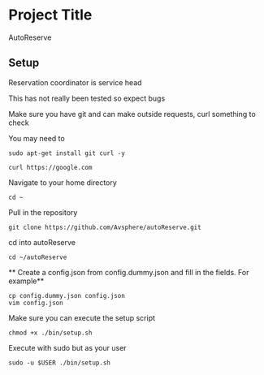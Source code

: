 # Project Title
AutoReserve

## Setup

Reservation coordinator is service head

This has not really been tested so expect bugs

Make sure you have git and can make outside requests, curl something to check

You may need to
```
sudo apt-get install git curl -y
```

```
curl https://google.com
```

Navigate to your home directory

```
cd ~
```

Pull in the repository

```
git clone https://github.com/Avsphere/autoReserve.git
```

cd into autoReserve

```
cd ~/autoReserve
```

** Create a config.json from config.dummy.json and fill in the fields. For example**
```
cp config.dummy.json config.json
vim config.json
```

Make sure you can execute the setup script

```
chmod +x ./bin/setup.sh
```

Execute with sudo but as your user

```
sudo -u $USER ./bin/setup.sh
```


